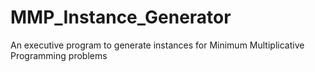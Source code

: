 # MMP_Instance_Generator
An executive program to generate instances for Minimum Multiplicative Programming problems
